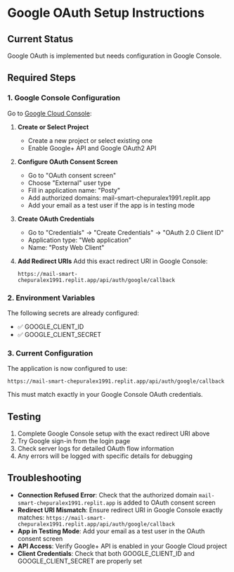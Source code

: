 # Google OAuth Setup Instructions

## Current Status
Google OAuth is implemented but needs configuration in Google Console.

## Required Steps

### 1. Google Console Configuration
Go to [Google Cloud Console](https://console.cloud.google.com/):

1. **Create or Select Project**
   - Create a new project or select existing one
   - Enable Google+ API and Google OAuth2 API

2. **Configure OAuth Consent Screen**
   - Go to "OAuth consent screen"
   - Choose "External" user type
   - Fill in application name: "Posty"
   - Add authorized domains: mail-smart-chepuralex1991.replit.app
   - Add your email as a test user if the app is in testing mode

3. **Create OAuth Credentials**
   - Go to "Credentials" → "Create Credentials" → "OAuth 2.0 Client ID"
   - Application type: "Web application"
   - Name: "Posty Web Client"

4. **Add Redirect URIs**
   Add this exact redirect URI in Google Console:
   ```
   https://mail-smart-chepuralex1991.replit.app/api/auth/google/callback
   ```

### 2. Environment Variables
The following secrets are already configured:
- ✅ GOOGLE_CLIENT_ID 
- ✅ GOOGLE_CLIENT_SECRET

### 3. Current Configuration
The application is now configured to use:
```
https://mail-smart-chepuralex1991.replit.app/api/auth/google/callback
```

This must match exactly in your Google Console OAuth credentials.

## Testing
1. Complete Google Console setup with the exact redirect URI above
2. Try Google sign-in from the login page
3. Check server logs for detailed OAuth flow information
4. Any errors will be logged with specific details for debugging

## Troubleshooting
- **Connection Refused Error**: Check that the authorized domain `mail-smart-chepuralex1991.replit.app` is added to OAuth consent screen
- **Redirect URI Mismatch**: Ensure redirect URI in Google Console exactly matches: `https://mail-smart-chepuralex1991.replit.app/api/auth/google/callback`
- **App in Testing Mode**: Add your email as a test user in the OAuth consent screen
- **API Access**: Verify Google+ API is enabled in your Google Cloud project
- **Client Credentials**: Check that both GOOGLE_CLIENT_ID and GOOGLE_CLIENT_SECRET are properly set